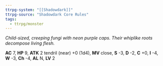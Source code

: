 ```yaml
---
ttrpg-system: "[[Shadowdark]]"
ttrpg-source: "Shadowdark Core Rules"
tags:
  - ttrpg/monster
---
```


_Child-sized, creeping fungi with neon purple caps. Their whiplike roots decompose living flesh._

**AC** 7, **HP** 9, **ATK** 2 tendril (near) +0 (1d4), **MV** close, **S** -3, **D** -2, **C** +0, **I** -4, **W** -3, **Ch** -4, **AL** N, **LV** 2


